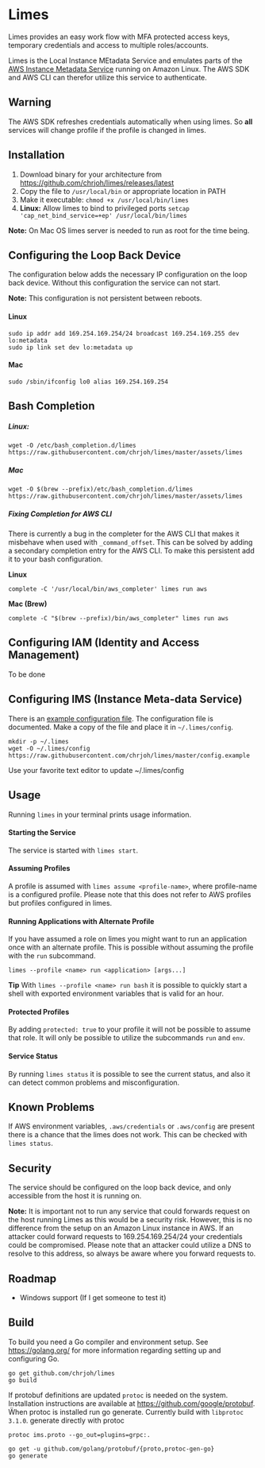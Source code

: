 # Limes
Limes provides an easy work flow with MFA protected access keys, temporary credentials and access to multiple roles/accounts.

Limes is the Local Instance MEtadata Service and emulates parts of the [AWS Instance Metadata Service](http://docs.aws.amazon.com/AWSEC2/latest/UserGuide/ec2-instance-metadata.html) running on Amazon Linux. The AWS SDK and AWS CLI can therefor utilize this service to authenticate.

## Warning
The AWS SDK refreshes credentials automatically when using limes. So **all** services will change profile if the profile is changed in limes.

##  Installation
1. Download binary for your architecture from https://github.com/chrjoh/limes/releases/latest
2. Copy the file to `/usr/local/bin` or appropriate location in PATH
3. Make it executable: `chmod +x /usr/local/bin/limes`
4. **Linux:** Allow limes to bind to privileged ports `setcap 'cap_net_bind_service=+ep' /usr/local/bin/limes`

**Note:** On Mac OS limes server is needed to run as root for the time being.

## Configuring the Loop Back Device
The configuration below adds the necessary IP configuration on the loop back device. Without this configuration the service can not start.

**Note:** This configuration is not persistent between reboots.

#### Linux
```
sudo ip addr add 169.254.169.254/24 broadcast 169.254.169.255 dev lo:metadata
sudo ip link set dev lo:metadata up
```

#### Mac
```
sudo /sbin/ifconfig lo0 alias 169.254.169.254
```

## Bash Completion

##### Linux:
```
wget -O /etc/bash_completion.d/limes https://raw.githubusercontent.com/chrjoh/limes/master/assets/limes
```

##### Mac
```
wget -O $(brew --prefix)/etc/bash_completion.d/limes https://raw.githubusercontent.com/chrjoh/limes/master/assets/limes
```

##### Fixing Completion for AWS CLI
There is currently a bug in the completer for the AWS CLI that makes it misbehave when used with `_command_offset`. This can be solved by adding a secondary completion entry for the AWS CLI. To make this persistent add it to your bash configuration.

**Linux**
```
complete -C '/usr/local/bin/aws_completer' limes run aws
```

**Mac (Brew)**
```
complete -C "$(brew --prefix)/bin/aws_completer" limes run aws
```

## Configuring IAM (Identity and Access Management)
To be done

## Configuring IMS (Instance Meta-data Service)
There is an [example configuration file](https://github.com/chrjoh/limes/blob/master/config.example). The configuration file is documented. Make a copy of the file and place it in `~/.limes/config`.

```
mkdir -p ~/.limes
wget -O ~/.limes/config https://raw.githubusercontent.com/chrjoh/limes/master/config.example
```

Use your favorite text editor to update ~/.limes/config

## Usage
Running `limes` in your terminal prints usage information.

#### Starting the Service
The service is started with `limes start`.

#### Assuming Profiles
A profile is assumed with `limes assume <profile-name>`, where profile-name is a configured profile. Please note that this does not refer to AWS profiles but profiles configured in limes.

#### Running Applications with Alternate Profile
If you have assumed a role on limes you might want to run an application once with an alternate profile. This is possible without assuming the profile with the `run` subcommand.

```
limes --profile <name> run <application> [args...]
```

**Tip**
With `limes --profile <name> run bash` it is possible to quickly start a shell with exported environment variables that is valid for an hour.

#### Protected Profiles
By adding `protected: true` to your profile it will not be possible to assume that role. It will only be possible to utilize the subcommands `run` and `env`.

#### Service Status
By running `limes status` it is possible to see the current status, and also it can detect common problems and misconfiguration.

## Known Problems
If AWS environment variables, `.aws/credentials` or `.aws/config` are present there is a chance that the limes does not work. This can be checked with `limes status`.

## Security
The service should be configured on the loop back device, and only accessible from the host it is running on.

**Note:** It is important not to run any service that could forwards request on the host running Limes as this would be a security risk. However, this is no difference from the setup on an Amazon Linux instance in AWS. If an attacker could forward requests to 169.254.169.254/24 your credentials could be compromised. Please note that an attacker could utilize a DNS to resolve to this address, so always be aware where you forward requests to.

## Roadmap
* Windows support (If I get someone to test it)

## Build
To build you need a Go compiler and environment setup. See https://golang.org/ for more information regarding setting up and configuring Go.

```
go get github.com/chrjoh/limes
go build
```

If protobuf definitions are updated `protoc` is needed on the system. Installation instructions are available at https://github.com/google/protobuf. Ẅhen protoc is installed run go generate. Currently build with `libprotoc 3.1.0`.
generate directly with protoc
```
protoc ims.proto --go_out=plugins=grpc:.
```
```
go get -u github.com/golang/protobuf/{proto,protoc-gen-go}
go generate
```
